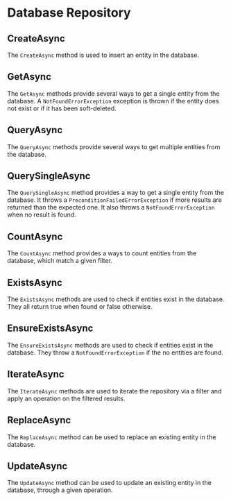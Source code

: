 # Database Repository

## CreateAsync

The `CreateAsync` method is used to insert an entity in the database.

## GetAsync

The `GetAsync` methods provide several ways to get a single entity from the database.
A ```NotFoundErrorException``` exception is thrown if the entity does not exist or if it has been soft-deleted.

## QueryAsync

The `QueryAsync` methods provide several ways to get multiple entities from the database.

## QuerySingleAsync

The `QuerySingleAsync` method provides a way to get a single entity from the database. It throws a ```PreconditionFailedErrorException``` if more results are returned than the expected one. It also throws a ```NotFoundErrorException``` when no result is found.

## CountAsync

The `CountAsync` method provides a ways to count entities from the database, which match a given filter.

## ExistsAsync

The `ExistsAsync` methods are used to check if entities exist in the database. They all return true when found or false otherwise.

## EnsureExistsAsync

The `EnsureExistsAsync` methods are used to check if entities exist in the database. They throw a ```NotFoundErrorException``` if the no entities are found.

## IterateAsync

The `IterateAsync` methods are used to iterate the repository via a filter and apply an operation on the filtered results.

## ReplaceAsync

The `ReplaceAsync` method can be used to replace an existing entity in the database.

## UpdateAsync

The `UpdateAsync` method can be used to update an existing entity in the database, through a given operation.
